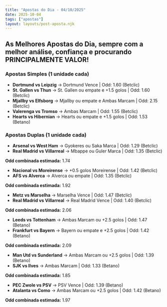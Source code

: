 ```yaml
---
title: "Apostas do Dia - 04/10/2025"
date: 2025-10-04
tags: ["apostas"]
layout: layouts/post-aposta.njk
---
```


## As Melhores Apostas do Dia, sempre com a melhor análise, confiança e procurando PRINCIPALMENTE VALOR!

### Apostas Simples (1 unidade cada)

- **Dortmund vs Leipzig** → Dortmund Vence | Odd: 1.60 (Betclic) 
- **St. Gallen vs Thun** → St. Gallen ou empate e +1.5 golos | Odd: 1.60 (Betclic) 
- **Mjallby vs Elfsborg** → Mjallby ou empate e Ambas Marcam | Odd: 2.15 (Betclic) 
- **Valerenga vs Tromso** → Ambas Marcam | Odd: 1.55 (Betclic) 
- **Hearts vs Hibernian** → Hearts ou empate e +1.5 golos | Odd: 1.53 (Betano) 


### Apostas Duplas (1 unidade cada)

- **Arsenal vs West Ham** → Gyokeres ou Saka Marca | Odd: 1.29 (Betclic) 
- **Real Madrid vs Villarreal** → Mbappe ou Guler Marca | Odd: 1.35 (Betclic) 

**Odd combinada estimada:** 1.74

- **Nacional vs Moreirense** → +0.5 golos Moreirense | Odd: 1.42 (Betclic) 
- **AFS vs Alverca** → Alverca ou empate | Odd: 1.35 (Betclic) 

**Odd combinada estimada:** 1.92

- **Metz vs Marselha** → Marselha Vence | Odd: 1.47 (Betclic) 
- **Real Madrid vs Villarreal** → Real Madrid Vence | Odd: 1.40 (Betclic) 

**Odd combinada estimada:** 2.06

- **Leeds vs Tottenham** → Ambas Marcam ou +2.5 golos | Odd: 1.47 (Betano) 
- **Frankfurt vs Bayern** → Bayern ou empate e +2.5 golos | Odd: 1.42 (Betano) 

**Odd combinada estimada:** 2.09

- **Man Utd vs Sunderland** → Ambas Marcam ou +2.5 golos | Odd: 1.39 (Betano) 
- **SJK vs Ilves** → Ambas Marcam | Odd: 1.33 (Betano) 

**Odd combinada estimada:** 1.85

- **PEC Zwole vs PSV** → PSV Vence | Odd: 1.39 (Betano) 
- **Atalanta vs Como** → Ambas Marcam ou +2.5 golos | Odd: 1.42 (Betano) 

**Odd combinada estimada:** 1.97

